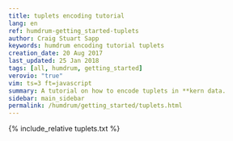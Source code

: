 ```yaml
---
title: tuplets encoding tutorial
lang: en
ref: humdrum-getting_started-tuplets
author: Craig Stuart Sapp
keywords: humdrum encoding tutorial tuplets
creation_date: 20 Aug 2017
last_updated: 25 Jan 2018
tags: [all, humdrum, getting_started]
verovio: "true"
vim: ts=3 ft=javascript
summary: A tutorial on how to encode tuplets in **kern data.
sidebar: main_sidebar
permalink: /humdrum/getting_started/tuplets.html
---
```


{% include_relative tuplets.txt %}

